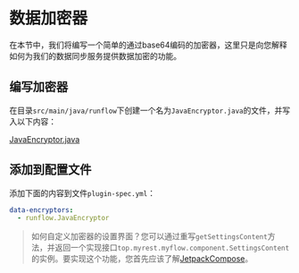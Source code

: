 # 数据加密器

在本节中，我们将编写一个简单的通过base64编码的加密器，这里只是向您解释如何为我们的数据同步服务提供数据加密的功能。

## 编写加密器

在目录`src/main/java/runflow`下创建一个名为`JavaEncryptor.java`的文件，并写入以下内容：

[JavaEncryptor.java](../../jar-plugin-guide/java-demo-plugin/src/main/java/runflow/JavaEncryptor.java ':include :type=code')

## 添加到配置文件

添加下面的内容到文件`plugin-spec.yml`：

```yaml
data-encryptors:
  - runflow.JavaEncryptor
```

> 如何自定义加密器的设置界面？您可以通过重写`getSettingsContent`方法，并返回一个实现接口`top.myrest.myflow.component.SettingsContent`的实例。要实现这个功能，您首先应该了解[JetpackCompose](https://developer.android.com/jetpack/compose/documentation)。